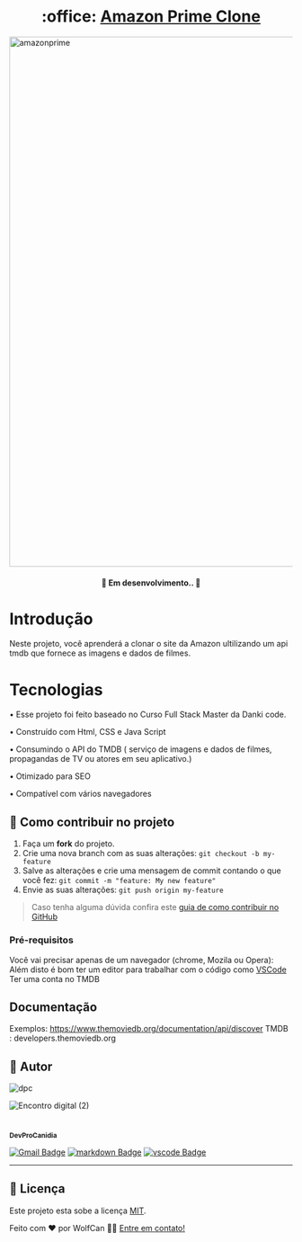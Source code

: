 <h1 align="center">
     :office: <a href="#" alt="criação de site"> Amazon Prime Clone</a>
</h1>

<img width="943" alt="amazonprime" src="https://user-images.githubusercontent.com/89031935/197659554-af754f3c-1303-4245-851e-78e7483b15ee.png">

<h4 align="center">
🚧   Em desenvolvimento..  🚧	
</h4>

Introdução
=================
Neste projeto, você aprenderá a clonar o site da Amazon ultilizando um api tmdb que fornece as imagens e dados de filmes.



Tecnologias
=================
<!--ts-->
•	Esse projeto foi feito baseado no Curso Full Stack Master da Danki code.

•	Construído com Html, CSS e Java Script

•	Consumindo o API do TMDB ( serviço de imagens e dados de filmes, propagandas de TV ou atores em seu aplicativo.)

•	Otimizado para SEO

•	Compatível com vários navegadores

<!--ts-->

## 💪 Como contribuir no projeto

1. Faça um **fork** do projeto.
2. Crie uma nova branch com as suas alterações: `git checkout -b my-feature`
3. Salve as alterações e crie uma mensagem de commit contando o que você fez: `git commit -m "feature: My new feature"`
4. Envie as suas alterações: `git push origin my-feature`
> Caso tenha alguma dúvida confira este [guia de como contribuir no GitHub](./CONTRIBUTING.md)

### Pré-requisitos
Você vai precisar apenas de um navegador (chrome, Mozila ou Opera):
Além disto é bom ter um editor para trabalhar com o código como [VSCode](https://code.visualstudio.com/)
Ter uma conta no TMDB

## Documentação
Exemplos: https://www.themoviedb.org/documentation/api/discover
TMDB :  developers.themoviedb.org

## 🦸 Autor
![dpc](https://user-images.githubusercontent.com/89031935/183227453-24b6fcd2-b267-46d3-a2a3-90302a17ed3d.jpg)

![Encontro digital (2)](https://user-images.githubusercontent.com/89031935/183225863-06fe59fe-be43-4949-960a-943b566defdd.png)

 <br />
 <sub><b>DevProCanidia</b></sub><a href="https://github.com/DevProCanidia">
 <br />


[![Gmail Badge](https://img.shields.io/badge/-canniggya@gmail.com-c14438?style=flat-square&logo=Gmail&logoColor=white&link=mailto:canniggya@gmail.com)](mailto:canniggya@gmail.com)
[![markdown Badge](https://img.shields.io/badge/Markdown-000000?style=for-the-badge&logo=markdown&logoColor=white)](mailto:canniggya@gmail.com)
[![vscode Badge](https://img.shields.io/badge/VSCode-0078D4?style=for-the-badge&logo=visual%20studio%20code&logoColor=white)](mailto:canniggya@gmail.com)

---

## 📝 Licença

Este projeto esta sobe a licença [MIT](./LICENSE).

Feito com ❤️ por WolfCan 👋🏽 [Entre em contato!](www.linkedin.com/in/alexsandro-santos-sousa-4948ba26)









